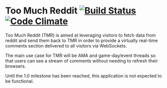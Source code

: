 # Too Much Reddit [![Build Status](https://travis-ci.org/achan/toomuchreddit.png?branch=master)](https://travis-ci.org/achan/toomuchreddit) [![Code Climate](https://codeclimate.com/github/achan/toomuchreddit.png)](https://codeclimate.com/github/achan/toomuchreddit)

Too Much Reddit (TMR) is aimed at leveraging visitors to fetch data from reddit
and send them back to TMR in order to provide a virtually real-time comments
section delivered to all visitors via WebSockets.

The main use case for TMR will be AMA and game-day/event threads so that users
can see a stream of comments without needing to refresh their browsers.

Until the 1.0 milestone has been reached, this application is not expected to
be functional.
